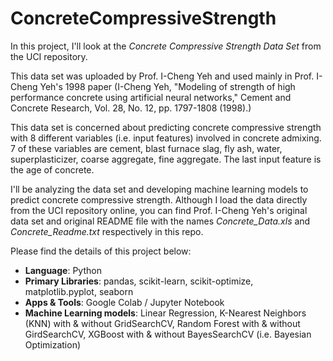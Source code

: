 # ConcreteCompressiveStrength

In this project, I'll look at the <i>Concrete Compressive Strength Data Set</i> from the UCI repository.

This data set was uploaded by Prof. I-Cheng Yeh and used mainly in Prof. I-Cheng Yeh's 1998 paper (I-Cheng Yeh, "Modeling of strength of high performance concrete using artificial neural networks," Cement and Concrete Research, Vol. 28, No. 12, pp. 1797-1808 (1998).)

This data set is concerned about predicting concrete compressive strength with 8 different variables (i.e. input features) involved in concrete admixing. 7 of these variables are cement, blast furnace slag, fly ash, water, superplasticizer, coarse aggregate, fine aggregate. The last input feature is the age of concrete.

I'll be analyzing the data set and developing machine learning models to predict concrete compressive strength. Although I load the data directly from the UCI repository online, you can find Prof. I-Cheng Yeh's original data set and original README file with the names <i>Concrete_Data.xls</i> and <i>Concrete_Readme.txt</i> respectively in this repo.

Please find the details of this project below:
* __Language__: Python
* __Primary Libraries__: pandas, scikit-learn, scikit-optimize, matplotlib.pyplot, seaborn
* __Apps & Tools__: Google Colab / Jupyter Notebook
* __Machine Learning models__: Linear Regression, K-Nearest Neighbors (KNN) with & without GridSearchCV, Random Forest with & without GirdSearchCV, XGBoost with & without BayesSearchCV (i.e. Bayesian Optimization)
